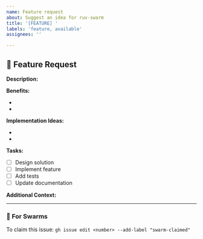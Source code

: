 ```yaml
---
name: Feature request
about: Suggest an idea for ruv-swarm
title: '[FEATURE] '
labels: 'feature, available'
assignees: ''

---
```


## 🎯 Feature Request

**Description:**
<!-- A clear and concise description of what you want to happen -->

**Benefits:**
<!-- Why this feature is valuable and who will benefit -->
- 
- 

**Implementation Ideas:**
<!-- How might this be implemented? What components would be affected? -->
- 
- 

**Tasks:**
<!-- Break down the work into subtasks -->
- [ ] Design solution
- [ ] Implement feature  
- [ ] Add tests
- [ ] Update documentation

**Additional Context:**
<!-- Add any other context, mockups, or examples about the feature request here -->

---
### 🐝 For Swarms
To claim this issue: `gh issue edit <number> --add-label "swarm-claimed"`